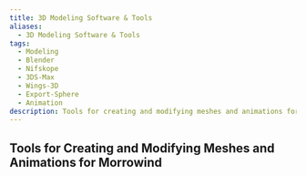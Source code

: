 ```yaml
---
title: 3D Modeling Software & Tools
aliases:
  - 3D Modeling Software & Tools
tags:
  - Modeling
  - Blender
  - Nifskope
  - 3DS-Max
  - Wings-3D
  - Export-Sphere
  - Animation
description: Tools for creating and modifying meshes and animations for Morrowind
---
```

## Tools for Creating and Modifying Meshes and Animations for Morrowind

